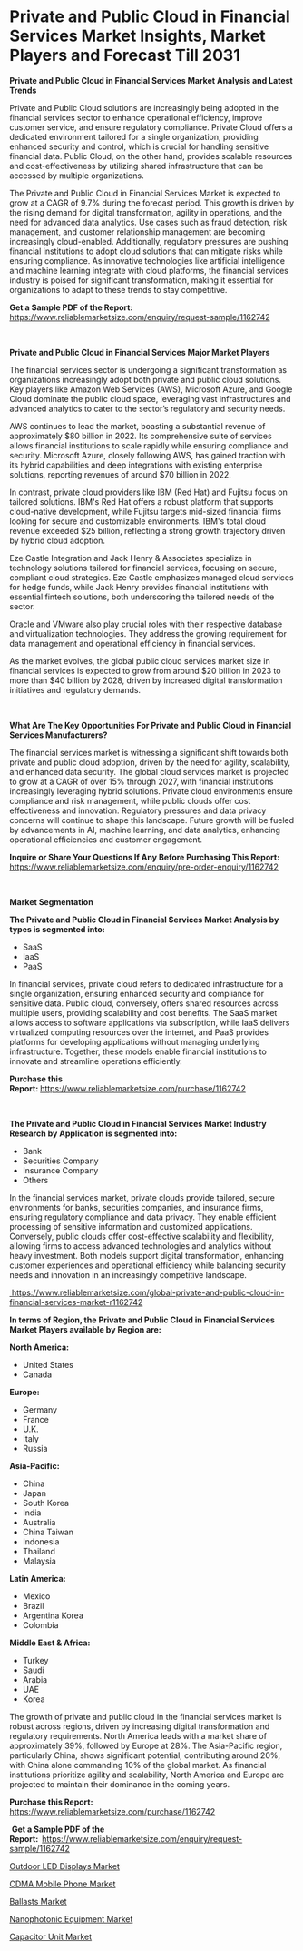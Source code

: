 <p><h1>Private and Public Cloud in Financial Services Market Insights, Market Players and Forecast Till 2031</h1></p><p><strong>Private and Public Cloud in Financial Services Market Analysis and Latest Trends</strong></p>
<p><p>Private and Public Cloud solutions are increasingly being adopted in the financial services sector to enhance operational efficiency, improve customer service, and ensure regulatory compliance. Private Cloud offers a dedicated environment tailored for a single organization, providing enhanced security and control, which is crucial for handling sensitive financial data. Public Cloud, on the other hand, provides scalable resources and cost-effectiveness by utilizing shared infrastructure that can be accessed by multiple organizations.</p><p>The Private and Public Cloud in Financial Services Market is expected to grow at a CAGR of 9.7% during the forecast period. This growth is driven by the rising demand for digital transformation, agility in operations, and the need for advanced data analytics. Use cases such as fraud detection, risk management, and customer relationship management are becoming increasingly cloud-enabled. Additionally, regulatory pressures are pushing financial institutions to adopt cloud solutions that can mitigate risks while ensuring compliance. As innovative technologies like artificial intelligence and machine learning integrate with cloud platforms, the financial services industry is poised for significant transformation, making it essential for organizations to adapt to these trends to stay competitive.</p></p>
<p><strong>Get a Sample PDF of the Report:&nbsp;</strong> <a href="https://www.reliablemarketsize.com/enquiry/request-sample/1162742?utm_campaign=1326&utm_medium=2&utm_source=Github&utm_content=ia&utm_term=29092024&utm_id=private-and-public-cloud-in-financial-services">https://www.reliablemarketsize.com/enquiry/request-sample/1162742</a></p>
<p>&nbsp;</p>
<p><strong>Private and Public Cloud in Financial Services Major Market Players</strong></p>
<p><p>The financial services sector is undergoing a significant transformation as organizations increasingly adopt both private and public cloud solutions. Key players like Amazon Web Services (AWS), Microsoft Azure, and Google Cloud dominate the public cloud space, leveraging vast infrastructures and advanced analytics to cater to the sector’s regulatory and security needs. </p><p>AWS continues to lead the market, boasting a substantial revenue of approximately $80 billion in 2022. Its comprehensive suite of services allows financial institutions to scale rapidly while ensuring compliance and security. Microsoft Azure, closely following AWS, has gained traction with its hybrid capabilities and deep integrations with existing enterprise solutions, reporting revenues of around $70 billion in 2022.</p><p>In contrast, private cloud providers like IBM (Red Hat) and Fujitsu focus on tailored solutions. IBM's Red Hat offers a robust platform that supports cloud-native development, while Fujitsu targets mid-sized financial firms looking for secure and customizable environments. IBM's total cloud revenue exceeded $25 billion, reflecting a strong growth trajectory driven by hybrid cloud adoption.</p><p>Eze Castle Integration and Jack Henry & Associates specialize in technology solutions tailored for financial services, focusing on secure, compliant cloud strategies. Eze Castle emphasizes managed cloud services for hedge funds, while Jack Henry provides financial institutions with essential fintech solutions, both underscoring the tailored needs of the sector.</p><p>Oracle and VMware also play crucial roles with their respective database and virtualization technologies. They address the growing requirement for data management and operational efficiency in financial services.</p><p>As the market evolves, the global public cloud services market size in financial services is expected to grow from around $20 billion in 2023 to more than $40 billion by 2028, driven by increased digital transformation initiatives and regulatory demands.</p></p>
<p>&nbsp;</p>
<p><strong>What Are The Key Opportunities For Private and Public Cloud in Financial Services Manufacturers?</strong></p>
<p><p>The financial services market is witnessing a significant shift towards both private and public cloud adoption, driven by the need for agility, scalability, and enhanced data security. The global cloud services market is projected to grow at a CAGR of over 15% through 2027, with financial institutions increasingly leveraging hybrid solutions. Private cloud environments ensure compliance and risk management, while public clouds offer cost effectiveness and innovation. Regulatory pressures and data privacy concerns will continue to shape this landscape. Future growth will be fueled by advancements in AI, machine learning, and data analytics, enhancing operational efficiencies and customer engagement.</p></p>
<p><strong>Inquire or Share Your Questions If Any Before Purchasing This Report:</strong> <a href="https://www.reliablemarketsize.com/enquiry/pre-order-enquiry/1162742?utm_campaign=1326&utm_medium=2&utm_source=Github&utm_content=ia&utm_term=29092024&utm_id=private-and-public-cloud-in-financial-services">https://www.reliablemarketsize.com/enquiry/pre-order-enquiry/1162742</a></p>
<p>&nbsp;</p>
<p><strong>Market Segmentation</strong></p>
<p><strong>The Private and Public Cloud in Financial Services Market Analysis by types is segmented into:</strong></p>
<p><ul><li>SaaS</li><li>IaaS</li><li>PaaS</li></ul></p>
<p><p>In financial services, private cloud refers to dedicated infrastructure for a single organization, ensuring enhanced security and compliance for sensitive data. Public cloud, conversely, offers shared resources across multiple users, providing scalability and cost benefits. The SaaS market allows access to software applications via subscription, while IaaS delivers virtualized computing resources over the internet, and PaaS provides platforms for developing applications without managing underlying infrastructure. Together, these models enable financial institutions to innovate and streamline operations efficiently.</p></p>
<p><strong>Purchase this Report:&nbsp;</strong><a href="https://www.reliablemarketsize.com/purchase/1162742?utm_campaign=1326&utm_medium=2&utm_source=Github&utm_content=ia&utm_term=29092024&utm_id=private-and-public-cloud-in-financial-services">https://www.reliablemarketsize.com/purchase/1162742</a></p>
<p>&nbsp;</p>
<p><strong>The Private and Public Cloud in Financial Services Market Industry Research by Application is segmented into:</strong></p>
<p><ul><li>Bank</li><li>Securities Company</li><li>Insurance Company</li><li>Others</li></ul></p>
<p><p>In the financial services market, private clouds provide tailored, secure environments for banks, securities companies, and insurance firms, ensuring regulatory compliance and data privacy. They enable efficient processing of sensitive information and customized applications. Conversely, public clouds offer cost-effective scalability and flexibility, allowing firms to access advanced technologies and analytics without heavy investment. Both models support digital transformation, enhancing customer experiences and operational efficiency while balancing security needs and innovation in an increasingly competitive landscape.</p></p>
<p><a href="https://www.reliablemarketsize.com/global-private-and-public-cloud-in-financial-services-market-r1162742?utm_campaign=1326&utm_medium=2&utm_source=Github&utm_content=ia&utm_term=29092024&utm_id=private-and-public-cloud-in-financial-services">&nbsp;https://www.reliablemarketsize.com/global-private-and-public-cloud-in-financial-services-market-r1162742</a></p>
<p><strong>In terms of Region, the Private and Public Cloud in Financial Services Market Players available by Region are:</strong></p>
<p>
    <p> <strong> North America: </strong>
        <ul>
            <li>United States</li>
            <li>Canada</li>
        </ul>
        </p> 
    <p> <strong> Europe: </strong>
        <ul>
            <li>Germany</li>
            <li>France</li>
            <li>U.K.</li>
            <li>Italy</li>
            <li>Russia</li>
        </ul>
        </p> 
    <p> <strong> Asia-Pacific: </strong>
        <ul>
            <li>China</li>
            <li>Japan</li>
            <li>South Korea</li>
            <li>India</li>
            <li>Australia</li>
            <li>China Taiwan</li>
            <li>Indonesia</li>
            <li>Thailand</li>
            <li>Malaysia</li>
        </ul>
        </p> 
    <p> <strong> Latin America: </strong>
        <ul>
            <li>Mexico</li>
            <li>Brazil</li>
            <li>Argentina Korea</li>
            <li>Colombia</li>
        </ul>
        </p> 
    <p> <strong> Middle East & Africa: </strong>
        <ul>
            <li>Turkey</li>
            <li>Saudi</li>
            <li>Arabia</li>
            <li>UAE</li>
            <li>Korea</li>
        </ul>
    </p>
    </p>
<p><p>The growth of private and public cloud in the financial services market is robust across regions, driven by increasing digital transformation and regulatory requirements. North America leads with a market share of approximately 39%, followed by Europe at 28%. The Asia-Pacific region, particularly China, shows significant potential, contributing around 20%, with China alone commanding 10% of the global market. As financial institutions prioritize agility and scalability, North America and Europe are projected to maintain their dominance in the coming years.</p></p>
<p><strong>Purchase this Report: </strong><a href="https://www.reliablemarketsize.com/purchase/1162742?utm_campaign=1326&utm_medium=2&utm_source=Github&utm_content=ia&utm_term=29092024&utm_id=private-and-public-cloud-in-financial-services">https://www.reliablemarketsize.com/purchase/1162742</a></p>
<p>&nbsp;<strong>Get a Sample PDF of the Report:&nbsp;&nbsp;</strong><a href="https://www.reliablemarketsize.com/enquiry/request-sample/1162742?utm_campaign=1326&utm_medium=2&utm_source=Github&utm_content=ia&utm_term=29092024&utm_id=private-and-public-cloud-in-financial-services">https://www.reliablemarketsize.com/enquiry/request-sample/1162742</a></p>
<p><strong></strong></p>
<p><p><a href="https://www.linkedin.com/pulse/outdoor-led-displays-market-research-report-forecast-growth-otcme?utm_campaign=1326&utm_medium=2&utm_source=Github&utm_content=ia&utm_term=29092024&utm_id=private-and-public-cloud-in-financial-services">Outdoor LED Displays Market</a></p><p><a href="https://issuu.com/reportprime-2/docs/cdma-mobile-phone-market-size-2030._0e62f5d3bc2ec2?utm_campaign=1326&utm_medium=2&utm_source=Github&utm_content=ia&utm_term=29092024&utm_id=private-and-public-cloud-in-financial-services">CDMA Mobile Phone Market</a></p><p><a href="https://www.linkedin.com/pulse/how-regional-markets-adapting-ballasts-market-innovations-djl8e?utm_campaign=1326&utm_medium=2&utm_source=Github&utm_content=ia&utm_term=29092024&utm_id=private-and-public-cloud-in-financial-services">Ballasts Market</a></p><p><a href="https://www.linkedin.com/pulse/global-nanophotonic-equipment-market-product-type-application-keqje?utm_campaign=1326&utm_medium=2&utm_source=Github&utm_content=ia&utm_term=29092024&utm_id=private-and-public-cloud-in-financial-services">Nanophotonic Equipment Market</a></p><p><a href="https://issuu.com/reportprime-2/docs/capacitor-unit-market-size-2030.ppt_87202b668236c5?utm_campaign=1326&utm_medium=2&utm_source=Github&utm_content=ia&utm_term=29092024&utm_id=private-and-public-cloud-in-financial-services">Capacitor Unit Market</a></p></p>